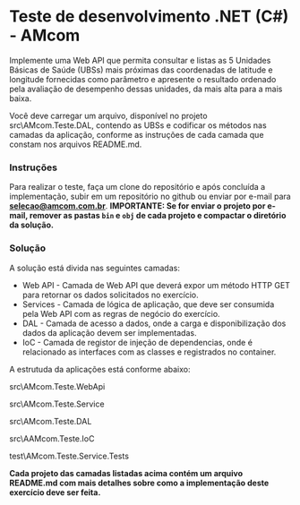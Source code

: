# Teste de desenvolvimento .NET (C#) - AMcom

Implemente uma Web API que permita consultar e listas as 5 Unidades Básicas de Saúde (UBSs) mais próximas das coordenadas de latitude e longitude fornecidas como parâmetro e apresente o resultado ordenado pela avaliação de desempenho dessas unidades, da mais alta para a mais baixa.

Você deve carregar um arquivo, disponível no projeto src\AMcom.Teste.DAL, contendo as UBSs e codificar os métodos nas camadas da aplicação, conforme as instruções de cada camada que constam nos arquivos README.md.

### Instruções

Para realizar o teste, faça um clone do repositório e após concluída a implementação, subir em um repositório no github ou enviar por e-mail para **selecao@amcom.com.br**. **IMPORTANTE: Se for enviar o projeto por e-mail, remover as pastas `bin` e `obj` de cada projeto e compactar o diretório da solução.**

### Solução

A solução está divida nas seguintes camadas:

* Web API - Camada de Web API que deverá expor um método HTTP GET para retornar os dados solicitados no exercício.
* Services - Camada de lógica de aplicação, que deve ser consumida pela Web API com as regras de negócio do exercício.
* DAL - Camada de acesso a dados, onde a carga e disponibilização dos dados da aplicação devem ser implementadas.
* IoC - Camada de registor de injeção de dependencias, onde é relacionado as interfaces com as classes e registrados no container.

A estrutuda da aplicações está conforme abaixo:

src\AMcom.Teste.WebApi

src\AMcom.Teste.Service

src\AMcom.Teste.DAL

src\AAMcom.Teste.IoC

test\AMcom.Teste.Service.Tests

**Cada projeto das camadas listadas acima contém um arquivo README.md com mais detalhes sobre como a implementação deste exercício deve ser feita.**
